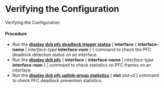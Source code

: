 Verifying the Configuration
===========================

Verifying the Configuration

#### Procedure

* Run the [**display dcb pfc deadlock trigger status**](cmdqueryname=display+dcb+pfc+deadlock+trigger+status) [ **interface** { **interface-name** | *interface-type* **interface-num** } ] command to check the PFC deadlock detection status on an interface.
* Run the [**display dcb pfc**](cmdqueryname=display+dcb+pfc) [ **interface** { **interface-name** | *interface-type* **interface-num** } ] command to check statistics on PFC frames on an interface.
* Run the [**display dcb pfc uplink-group statistics**](cmdqueryname=display+dcb+pfc+uplink-group+statistics) [ ****slot**** *slot-id* ] command to check PFC deadlock prevention statistics.